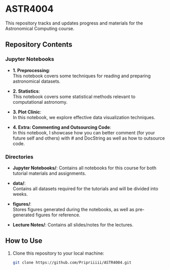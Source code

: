 # ASTR4004
This repository tracks and updates progress and materials for the Astronomical Computing course. 

## Repository Contents

### Jupyter Notebooks

- **1. Preprocessing**:  
  This notebook covers some techniques for reading and preparing astronomical datasets.

- **2. Statistics**:  
  This notebook covers some statistical methods relevant to computational astronomy.

- **3. Plot Clinic**:  
  In this notebook, we explore effective data visualization techniques.

- **4. Extra: Commenting and Outsourcing Code**:  
  In this notebook, I showcase how you can better comment (for your future self and others) with *#* and DocString as well as how to outsource code.

### Directories

- **Jupyter Notebooks/**:
Contains all notebooks for this course for both tutorial materials and assignments.

- **data/**:  
  Contains all datasets required for the tutorials and will be divided into weeks.

- **figures/**:  
  Stores figures generated during the notebooks, as well as pre-generated figures for reference.

- **Lecture Notes/**:
Contains all slides/notes for the lectures.

## How to Use

1. Clone this repository to your local machine:
   ```bash
   git clone https://github.com/Pripriiiii/ASTR4004.git
